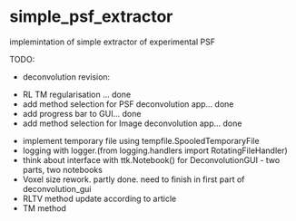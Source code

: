 # simple_psf_extractor
implemintation of simple extractor of experimental PSF

TODO:

- deconvolution revision:
+ RL TM regularisation ... done
+ add method selection for PSF deconvolution app... done
+ add progress bar to GUI... done
+ add method selection for Image deconvolution app... done

- implement temporary file using tempfile.SpooledTemporaryFile
- logging with logger.(from logging.handlers import RotatingFileHandler)
- think about interface with ttk.Notebook() for DeconvolutionGUI -  two parts, two notebooks
- Voxel size rework. partly done. need to finish  in first part of deconvolution_gui 
- RLTV method update according to article
- TM method